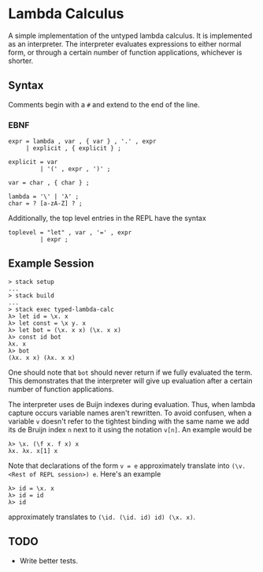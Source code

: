 
# Lambda Calculus

A simple implementation of the untyped lambda calculus. It is implemented as an
interpreter. The interpreter evaluates expressions to either normal form, or
through a certain number of function applications, whichever is shorter.

## Syntax

Comments begin with a `#` and extend to the end of the line.

### EBNF

```
expr = lambda , var , { var } , '.' , expr
     | explicit , { explicit } ;

explicit = var
         | '(' , expr , ')' ;

var = char , { char } ;

lambda = '\' | 'λ' ;
char = ? [a-zA-Z] ? ;
```

Additionally, the top level entries in the REPL have the syntax
```
toplevel = "let" , var , '=' , expr
         | expr ;
```

## Example Session

```
> stack setup
...
> stack build
...
> stack exec typed-lambda-calc
λ> let id = \x. x
λ> let const = \x y. x
λ> let bot = (\x. x x) (\x. x x)
λ> const id bot
λx. x
λ> bot
(λx. x x) (λx. x x)
```

One should note that `bot` should never return if we fully evaluated the term.
This demonstrates that the interpreter will give up evaluation after a certain
number of function applications.

The interpreter uses de Buijn indexes during evaluation. Thus, when lambda
capture occurs variable names aren't rewritten. To avoid confusen, when a
variable `v` doesn't refer to the tightest binding with the same name we add its
de Bruijn index `n` next to it using the notation `v[n]`. An example would be
```
λ> \x. (\f x. f x) x
λx. λx. x[1] x
```

Note that declarations of the form `v = e` approximately translate into
`(\v. <Rest of REPL session>) e`. Here's an example
```
λ> id = \x. x
λ> id = id
λ> id
```
approximately translates to `(\id. (\id. id) id) (\x. x)`.

## TODO

- Write better tests.
